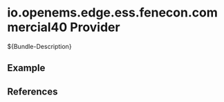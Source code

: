 # io.openems.edge.ess.fenecon.commercial40 Provider

${Bundle-Description}

## Example

## References


